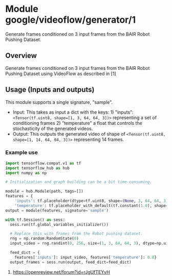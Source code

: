 # Module google/videoflow/generator/1

Generate frames conditioned on 3 input frames from the BAIR Robot Pushing
Dataset.

<!-- asset-path: internal -->
<!-- module-type: video-generation -->
<!-- task: video-generation -->
<!-- fine-tunable: false -->
<!-- format: hub -->
<!-- language: en -->
<!-- network-architecture: videoflow -->
<!-- dataset: bair-robot-pushing-dataset -->

## Overview

Generate frames conditioned on 3 input frames from the BAIR Robot Pushing
Dataset using VideoFlow as described in [1]

## Usage (Inputs and outputs)

This module supports a single signature, "sample".

*   Input: This takes as input a dict with the keys: 1) "inputs":
    `<Tensor(tf.uint8, shape=[1, 3, 64, 64, 3])>` representing a set of
    conditioning frames 2) "temperature" a float that controls the stochasticity
    of the generated videos.
*   Output: This outputs the generated video of shape of `<Tensor(tf.uint8,
    shape=[1, 14, 64, 64, 3])>` representing 14 frames.

### Example use

```python
import tensorflow.compat.v1 as tf
import tensorflow_hub as hub
import numpy as np

# Initialization and graph building can be a bit time-consuming.

module = hub.Module(path, tags=[])
features = {
    'inputs': tf.placeholder(dtype=tf.uint8, shape=(None, 3, 64, 64, 3)),
    'temperature': tf.placeholder_with_default(tf.constant(1.0), shape=[])}
output = module(features, signature='sample')

with tf.Session() as sess:
  sess.run(tf.global_variables_initializer())

  # Replace this with frames from the Robot pushing dataset.
  rng = np.random.RandomState(0)
  input_video = rng.randint(0, 256, size=(1, 3, 64, 64, 3), dtype=np.uint8)

  feed_dict = {
    features['inputs']: input_video, features['temperature']: 0.8}
  output_frames = sess.run(output, feed_dict=feed_dict)
```

1.  https://openreview.net/forum?id=rJgUfTEYvH
